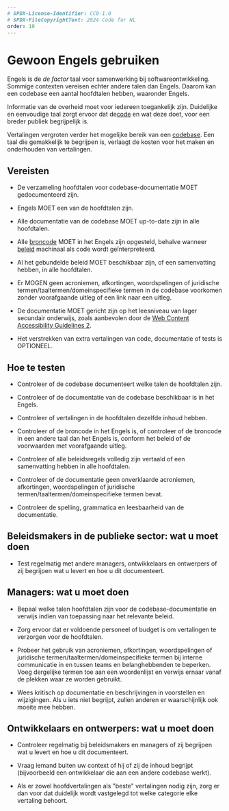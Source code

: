 ```yaml
---
# SPDX-License-Identifier: CC0-1.0
# SPDX-FileCopyrightText: 2024 Code for NL
order: 10
---
```


# Gewoon Engels gebruiken

Engels is de *de factor* taal voor samenwerking bij softwareontwikkeling. Sommige contexten vereisen echter andere talen dan Engels. Daarom kan een codebase een aantal hoofdtalen hebben, waaronder Engels.

Informatie van de overheid moet voor iedereen toegankelijk zijn. Duidelijke en eenvoudige taal zorgt ervoor dat de[code](/nl/glossary.html#) en wat deze doet, voor een breder publiek begrijpelijk is.

Vertalingen vergroten verder het mogelijke bereik van een [codebase](/nl/glossary.html#). Een taal die gemakkelijk te begrijpen is, verlaagt de kosten voor het maken en onderhouden van vertalingen.

## Vereisten

-   De verzameling hoofdtalen voor codebase-documentatie MOET gedocumenteerd zijn.

-   Engels MOET een van de hoofdtalen zijn.

-   Alle documentatie van de codebase MOET up-to-date zijn in alle hoofdtalen.

-   Alle [broncode](/nl/glossary.html#) MOET in het Engels zijn opgesteld, behalve wanneer [beleid](/nl/glossary.html#) machinaal als code wordt geïnterpreteerd.

-   Al het gebundelde beleid MOET beschikbaar zijn, of een samenvatting hebben, in alle hoofdtalen.

-   Er MOGEN geen acroniemen, afkortingen, woordspelingen of juridische termen/taaltermen/domeinspecifieke termen in de codebase voorkomen zonder voorafgaande uitleg of een link naar een uitleg.

-   De documentatie MOET gericht zijn op het leesniveau van lager secundair onderwijs, zoals aanbevolen door de [Web Content Accessibility Guidelines 2](/nl/glossary.html#).

-   Het verstrekken van extra vertalingen van code, documentatie of tests is OPTIONEEL.

## Hoe te testen

-   Controleer of de codebase documenteert welke talen de hoofdtalen zijn.

-   Controleer of de documentatie van de codebase beschikbaar is in het Engels.

-   Controleer of vertalingen in de hoofdtalen dezelfde inhoud hebben.

-   Controleer of de broncode in het Engels is, of controleer of de broncode in een andere taal dan het Engels is, conform het beleid of de voorwaarden met voorafgaande uitleg.

-   Controleer of alle beleidsregels volledig zijn vertaald of een samenvatting hebben in alle hoofdtalen.

-   Controleer of de documentatie geen onverklaarde acroniemen, afkortingen, woordspelingen of juridische termen/taaltermen/domeinspecifieke termen bevat.

-   Controleer de spelling, grammatica en leesbaarheid van de documentatie.

## Beleidsmakers in de publieke sector: wat u moet doen

-   Test regelmatig met andere managers, ontwikkelaars en ontwerpers of zij begrijpen wat u levert en hoe u dit documenteert.

## Managers: wat u moet doen

-   Bepaal welke talen hoofdtalen zijn voor de codebase-documentatie en verwijs indien van toepassing naar het relevante beleid.

-   Zorg ervoor dat er voldoende personeel of budget is om vertalingen te verzorgen voor de hoofdtalen.

-   Probeer het gebruik van acroniemen, afkortingen, woordspelingen of juridische termen/taaltermen/domeinspecifieke termen bij interne communicatie in en tussen teams en belanghebbenden te beperken. Voeg dergelijke termen toe aan een woordenlijst en verwijs ernaar vanaf de plekken waar ze worden gebruikt.

-   Wees kritisch op documentatie en beschrijvingen in voorstellen en wijzigingen. Als u iets niet begrijpt, zullen anderen er waarschijnlijk ook moeite mee hebben.

## Ontwikkelaars en ontwerpers: wat u moet doen

-   Controleer regelmatig bij beleidsmakers en managers of zij begrijpen wat u levert en hoe u dit documenteert.

-   Vraag iemand buiten uw context of hij of zij de inhoud begrijpt (bijvoorbeeld een ontwikkelaar die aan een andere codebase werkt).

-   Als er zowel hoofdvertalingen als \"beste\" vertalingen nodig zijn, zorg er dan voor dat duidelijk wordt vastgelegd tot welke categorie elke vertaling behoort.
